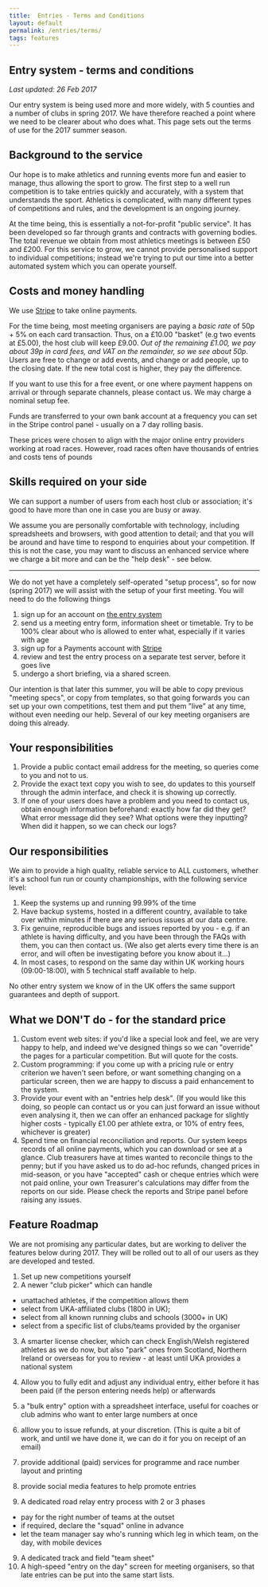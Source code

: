 ```yaml
---
title:  Entries - Terms and Conditions
layout: default
permalink: /entries/terms/
tags: features
---
```


<style>
p, li {
    font-size: 1.0em;
}
</style>

Entry system - terms and conditions
----

<em>Last updated:  26 Feb 2017</em>

Our entry system is being used more and more widely, with 5 counties and a number of clubs in spring 2017.  We have therefore reached a point where we need to be clearer about who does what. This page sets out the terms of use for the 2017 summer season.

Background to the service
-----------
Our hope is to make athletics and running events more fun and easier to manage, thus allowing the sport to grow.  The first step to a well run competition is to take entries quickly and accurately, with a system that understands the sport.  Athletics is complicated, with many different types of competitions and rules, and the development is an ongoing journey.

At the time being, this is essentially a not-for-profit "public service".  It has been developed so far through grants and contracts with governing bodies.   The total revenue we obtain from most athletics meetings is between £50 and £200.  For this service to grow, we cannot provide personalised support to individual competitions; instead we're trying to put our time into a better automated system which you can operate yourself.  

Costs and money handling
-----
We use <a href="https://stripe.com/about">Stripe</a> to take online payments.

For the time being, most meeting organisers are paying a _basic rate_ of 50p + 5% on each card transaction.  Thus, on a £10.00 "basket" (e.g two events at £5.00), the host club will keep £9.00.   <i>Out of the remaining £1.00, we pay about 39p in card fees, and VAT on the remainder, so we see about 50p</i>. 
Users are free to change or add events, and change or add people, up to the closing date.  If the new total cost is higher, they pay the difference.

If you want to use this for a free event, or one where payment happens on arrival or through separate channels, please contact us.  We may charge a nominal setup fee.

Funds are transferred to your own bank account at a frequency you can set in the Stripe control panel - usually on a 7 day rolling basis.

These prices were chosen to align with the major online entry providers working at road races.  However, road races often have thousands of entries and costs tens of pounds

Skills required on your side
-----

We can support a number of users from each host club or association; it's good to have more than one in case you are busy or away.

We assume you are personally comfortable with technology, including spreadsheets and browsers, with good attention to detail; and that you will be around and have time to respond to enquiries about your competition.   If this is not the case, you may want to discuss an enhanced service where we charge a bit more and can be the "help desk" - see below.

-------
We do not yet have a completely self-operated "setup process", so for now (spring 2017) we will assist with the setup of your first meeting.  You will need to do the following things
 1. sign up for an account on <a href="http://entries.opentrack.run/">the entry system</a>
 1. send us a meeting entry form, information sheet or timetable. Try to be 100% clear about who is allowed to enter what, especially if it varies with age
 1. sign up for a Payments account with  <a href="https://stripe.com/">Stripe</a>
 1. review and test the entry process on a separate test server, before it goes live
 1. undergo a short briefing, via a shared screen.


Our intention is that later this summer, you will be able to copy previous "meeting specs", or copy from templates, so that going forwards you can set up your own competitions, test them and put them "live" at any time, without even needing our help.  Several of our key meeting organisers are doing this already.


Your responsibilities
---------------

 1. Provide a public contact email address for the meeting, so queries come to you and not to us.
 2. Provide the exact text copy you wish to see, do updates to this yourself through the admin interface, and check it is showing up correctly.
 1. If one of your users does have a problem and you need to contact us, obtain enough information beforehand:  exactly how far did they get?  What error message did they see?  What options were they inputting?  When did it happen, so we can check our logs?


Our responsibilities
--------------
We aim to provide a high quality, reliable service to ALL customers, whether it's a school fun run or county championships, with the following service level:

 1. Keep the systems up and running 99.99% of the time
 2. Have backup systems, hosted in a different country, available to take over within minutes if there are any serious issues at our data centre.
 1. Fix genuine, reproducible bugs and issues reported by you - e.g. if an athlete is having difficulty, and you have been through the FAQs with them, you can then contact us.  (We also get alerts every time there is an error, and will often be investigating before you know about it...)  
 2. In most cases, to respond on the same day within UK working hours (09:00-18:00), with 5 technical staff available to help.  

No other entry system we know of in the UK offers the same support guarantees and depth of support.


What we DON'T do - for the standard price
--------------

 1. Custom event web sites:  if you'd like a special look and feel, we are very happy to help, and indeed we've designed things so we can "override" the pages for a particular competition.  But will quote for the costs.
 2. Custom programming:  if you come up with a pricing rule or entry criterion we haven't seen before, or want something changing on a particular screen, then we are happy to discuss a paid enhancement to the system.  
 3. Provide your event with an "entries help desk".   (If you would like this doing, so people can contact us or you can just forward an issue without even analysing it, then we can offer an enhanced package for slightly higher costs - typically £1.00 per athlete extra, or 10% of entry fees, whichever is greater)
 4. Spend time on financial reconciliation and reports.  Our system keeps records of all online payments, which you can download or see at a glance.  Club treasurers have at times wanted to reconcile things to the penny; but if you have asked us to do ad-hoc refunds, changed prices in mid-season, or you have "accepted" cash or cheque entries which were not paid online, your own Treasurer's calculations may differ from the reports on our side.  Please check the reports and Stripe panel before raising any issues.



Feature Roadmap
-------------
We are not promising any particular dates, but are working to deliver the features below during 2017.  They will be rolled out to all of our users as they are developed and tested.


 1. Set up new competitions yourself
 2. A newer "club picker" which can handle
   * unattached athletes, if the competition allows them
   * select from UKA-affiliated clubs (1800 in UK);
   * select from all known running clubs and schools (3000+ in UK)
   * select from a specific list of clubs/teams provided by the organiser
 
 3. A smarter license checker, which can check English/Welsh registered athletes as we do now, but also "park" ones from Scotland, Northern Ireland or overseas for you to review - at least until UKA provides a national system
 3. Allow you to fully edit and adjust any individual entry, either before it has been paid (if the person entering needs help) or afterwards
 4. a "bulk entry" option with a spreadsheet interface, useful for coaches or club admins who want to enter large numbers at once
 5. alllow you to issue refunds, at your discretion.   (This is quite a bit of work, and until we have done it, we can do it for you on receipt of an email)
 6. provide additional (paid) services for programme and race number layout and printing
 7. provide social media features to help promote entries


 8. A dedicated road relay entry process with 2 or 3 phases
   * pay for the right number of teams at the outset
   * if required, declare the "squad" online in advance
   * let the team manager say who's running which leg in which team, on the day, with mobile devices
 9. A dedicated track and field "team sheet"
 10. A high-speed "entry on the day" screen for meeting organisers, so that late entries can be put into the same start lists.
